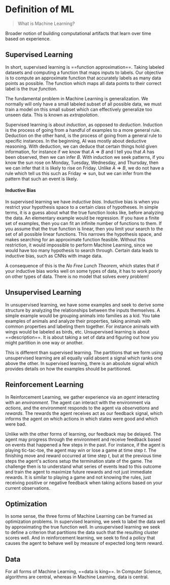 # Definition of ML

 > What is Machine Learning? 

Broader notion of building computational artifacts that learn over time based on experience. 

## Supervised Learning

In short, supervised learning is ==function approximation==. Taking labeled datasets and computing a function that maps inputs to labels. Our objective is to compute an approximate function that accurately labels as many data points as possible. The function which maps all data points to their correct label is the _true function_. 

The fundamental problem in Machine Learning is generalization. We normally will only have a small labeled subset of all possible data, we must train a model on this small subset which can effectively generalize too unseen data. This is known as _extrapolation_.

Supervised learning is about _induction_, as opposed to _deduction_. Induction is the process of going from a handful of examples to a more general rule. Deduction on the other hand, is the process of going from a general rule to specific instances. In the beginning, AI was mostly about deductive reasoning. With deduction, we can deduce that certain things hold given information, for instance if we know that $A \Rightarrow B$  and I tell you that $A$ has been observed, then we can infer $B$. With induction we seek patterns, if you know the sun rose on Monday, Tuesday, Wednesday, and Thursday, then we can infer that it is likely to rise on Friday. Unlike $A \Rightarrow B$, we do not have a rule which tell us this such as $\text{Friday} \Rightarrow \text{sun}$, but we can infer from the pattern that such an event is likely.

#### Inductive Bias

In supervised learning we have _inductive bias_. Inductive bias is when you restrict your hypothesis space to a certain class of hypotheses. In simple terms, it is a guess about what the true function looks like, before analyzing the data. An elementary example would be regression. If you have a finite set of examples, then you can fit an infinite number of functions to them. If you assume that the true function is linear, then you limit your search to the set of all possible linear functions. This narrows the hypothesis space, and makes searching for an approximate function feasible. Without this restriction, it would impossible to perform Machine Learning, since we would have too many hypothesis to search through. Certain data leads to inductive bias, such as CNNs with image data. 

A consequence of this is the _No Free Lunch Theorem_, which states that if your inductive bias works well on some types of data, it has to work poorly on other types of data. There is no model that solves every problem!

## Unsupervised Learning

In unsupervised learning, we have some examples and seek to derive some structure by analyzing the relationships between the inputs themselves. A simple example would be grouping animals into families as a kid. You take examples of animals and analyze their properties, taking animals with common properties and labeling them together. For instance animals with wings would be labeled as birds, etc. Unsupervised learning is about ==description==. It is about taking a set of data and figuring out how you might partition in one way or another. 

This is different than supervised learning. The partitions that we form using unsupervised learning are all equally valid absent a signal which ranks one above the other. In supervised learning, there is an absolute signal which provides details on how the examples should be partitioned. 

## Reinforcement Learning

In Reinforcement Learning, we gather experience via an _agent_ interacting with an _environment_. The agent can interact with the environment via _actions_, and the environment responds to the agent via _observations_ and _rewards_. The rewards the agent receives act as our feedback signal, which informs the agent on which actions in which states were good and which were bad. 

Unlike with the other forms of learning, our feedback may be delayed. The agent may progress through the environment and receive feedback based on events that happened a few steps in the past. For instance, if the agent is playing tic-tac-toe, the agent may win or lose a game at time step $t$. The finishing move and reward occurred at time step $t$, but at the previous time steps the agent's actions setup the termination state of the game. The challenge then is to understand what series of events lead to this outcome and train the agent to maximize future rewards and not just immediate rewards. It is similar to playing a game and not knowing the rules, just receiving positive or negative feedback when taking actions based on your current observations. 

## Optimization

In some sense, the three forms of Machine Learning can be framed as optimization problems. In supervised learning, we seek to label the data well by approximating the true function well. In unsupervised learning we seek to define a criterion that partitions the data such that the resulting cluster scores well. And in reinforcement learning, we seek to find a policy that causes the agent to behave well by measure of expected long term reward. 

## Data

For all forms of Machine Learning, ==data is king==. In Computer Science, algorithms are central, whereas in Machine Learning, data is central. 